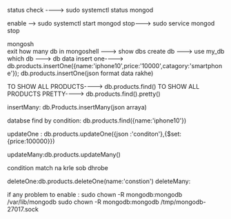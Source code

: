 status check ----> sudo systemctl status mongod

enable --> sudo systemctl start mongod
stop---> sudo service mongod stop

mongosh  
exit
how many db in mongoshell ---> show dbs
create db  --->   use my_db
which db ---> db
data insert one----> db.products.insertOne({name:'iphone10',price:'10000',catagory:'smartphone'});
db.products.insertOne(json format data rakhe)

TO SHOW ALL PRODUCTS----> db.products.find()
TO SHOW ALL PRODUCTS PRETTY----> db.products.find().pretty()


insertMany: db.Products.insertMany(json arraya)

databse find by condition:
db.products.find({name:'iphone10'})

updateOne : db.products.updateOne({json :'conditon'},{$set:{price:100000}})

updateMany:db.products.updateMany()

condition match na krle sob dhrobe

deleteOne:db.products.deleteOne(name:'constion')
deleteMany:

if any problem to enable :
sudo chown -R mongodb:mongodb /var/lib/mongodb
sudo chown -R mongodb:mongodb /tmp/mongodb-27017.sock



